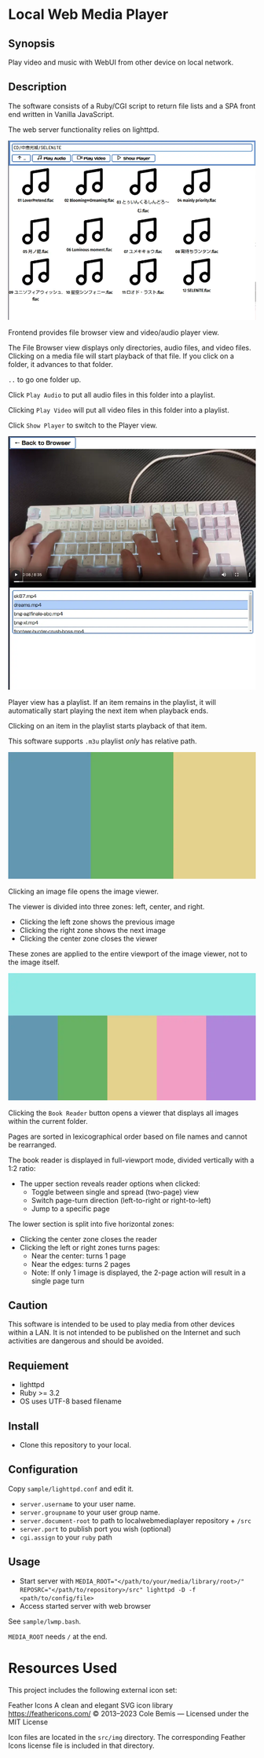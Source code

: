 # Local Web Media Player

## Synopsis

Play video and music with WebUI from other device on local network.

## Description

The software consists of a Ruby/CGI script to return file lists and a SPA front end written in Vanilla JavaScript.

The web server functionality relies on lighttpd.

![Browser View](doc/img/filebrowser.webp)

Frontend provides file browser view and video/audio player view.

The File Browser view displays only directories, audio files, and video files.
Clicking on a media file will start playback of that file.
If you click on a folder, it advances to that folder.

`..` to go one folder up.

Click `Play Audio` to put all audio files in this folder into a playlist.

Clicking `Play Video` will put all video files in this folder into a playlist.

Click `Show Player` to switch to the Player view.

![Player view](doc/img/videoplayer.webp)

Player view has a playlist.
If an item remains in the playlist, it will automatically start playing the next item when playback ends.

Clicking on an item in the playlist starts playback of that item.

This software supports `.m3u` playlist *only* has relative path.

![Image viewer](doc/img/imageviewer.webp)

Clicking an image file opens the image viewer.

The viewer is divided into three zones: left, center, and right.

* Clicking the left zone shows the previous image
* Clicking the right zone shows the next image
* Clicking the center zone closes the viewer

These zones are applied to the entire viewport of the image viewer, not to the image itself.

![Book reader](doc/img/bookreader.webp)

Clicking the `Book Reader` button opens a viewer that displays all images within the current folder.

Pages are sorted in lexicographical order based on file names and cannot be rearranged.

The book reader is displayed in full-viewport mode, divided vertically with a 1:2 ratio:

* The upper section reveals reader options when clicked:
    * Toggle between single and spread (two-page) view
    * Switch page-turn direction (left-to-right or right-to-left)
    * Jump to a specific page

The lower section is split into five horizontal zones:

* Clicking the center zone closes the reader
* Clicking the left or right zones turns pages:
    * Near the center: turns 1 page
    * Near the edges: turns 2 pages
    * Note: If only 1 image is displayed, the 2-page action will result in a single page turn

## Caution

This software is intended to be used to play media from other devices within a LAN.
It is not intended to be published on the Internet and such activities are dangerous and should be avoided.

## Requiement

* lighttpd
* Ruby >= 3.2
* OS uses UTF-8 based filename

## Install

* Clone this repository to your local.

## Configuration

Copy `sample/lighttpd.conf` and edit it.

* `server.username` to your user name.
* `server.groupname` to your user group name.
* `server.document-root` to path to localwebmediaplayer repository + `/src`
* `server.port` to publish port you wish (optional)
* `cgi.assign` to your `ruby` path

## Usage

* Start server with `MEDIA_ROOT="</path/to/your/media/library/root>/" REPOSRC="</path/to/repository>/src" lighttpd -D -f <path/to/config/file>`
* Access started server with web browser

See `sample/lwmp.bash`.

`MEDIA_ROOT` needs `/` at the end.

# Resources Used

This project includes the following external icon set:

Feather Icons A clean and elegant SVG icon library <https://feathericons.com/> © 2013–2023 Cole Bemis — Licensed under the MIT License

Icon files are located in the `src/img` directory. The corresponding Feather Icons license file is included in that directory.

